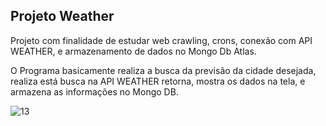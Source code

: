 <h2>Projeto Weather</h2>

Projeto com finalidade de estudar web crawling, crons, conexão com API WEATHER, e armazenamento de dados no Mongo Db Atlas.

O Programa basicamente realiza a busca da previsão da cidade desejada, realiza está busca na API WEATHER retorna, mostra os dados na tela, e armazena as informações no Mongo DB.

![13](https://github.com/marcosgontijo/weather_project/assets/61912797/34e30acd-e78a-4d32-a95e-9468e93020f2)
